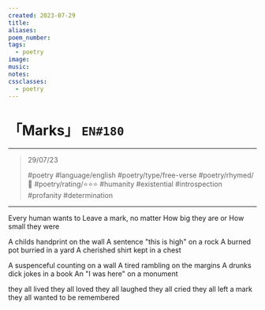 ```yaml
---
created: 2023-07-29
title:
aliases:
poem_number:
tags:
  - poetry
image:
music:
notes:
cssclasses:
  - poetry
---
```

# 「Marks」 `EN#180`

---

> 29/07/23
> 
> #poetry 
> #language/english 
> #poetry/type/free-verse 
> #poetry/rhymed/🔴 
> #poetry/rating/⭐⭐⭐ 
> #humanity #existential #introspection #profanity #determination 

---

Every human wants to
Leave a mark, no matter
How big they are or
How small they were

A childs handprint on the wall
A sentence "this is high" on a rock
A burned pot burried in a yard
A cherished shirt kept in a chest

A suspenceful counting on a wall
A tired rambling on the margins 
A drunks dick jokes in a book
An "I was here" on a monument

they all lived
they all loved
they all laughed
they all cried
they all left a mark
they all wanted
to be remembered
